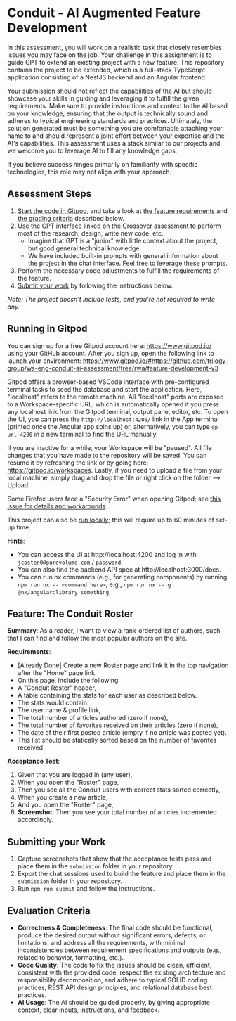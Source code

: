 # Conduit - AI Augmented Feature Development

In this assessment, you will work on a realistic task that closely resembles issues you may face on the job. Your challenge in this assignment is to guide GPT to extend an existing project with a new feature. This repository contains the project to be extended, which is a full-stack TypeScript application consisting of a NestJS backend and an Angular frontend.

Your submission should not reflect the capabilities of the AI but should showcase your skills in guiding and leveraging it to fulfill the given requirements. Make sure to provide instructions and context to the AI based on your knowledge, ensuring that the output is technically sound and adheres to typical engineering standards and practices. Ultimately, the solution generated must be something you are comfortable attaching your name to and should represent a joint effort between your expertise and the AI's capabilities. This assessment uses a stack similar to our projects and we welcome you to leverage AI to fill any knowledge gaps. 

If you believe success hinges primarily on familiarity with specific technologies, this role may not align with your approach.

## Assessment Steps

1. [Start the code in Gitpod](#running-in-gitpod), and take a look at [the feature requirements](#feature-the-conduit-roster) and [the grading criteria](#evaluation-criteria) described below. 
1. Use the GPT interface linked on the Crossover assessment to perform most of the research, design, write new code, etc. 
   - Imagine that GPT is a "junior" with little context about the project, but good general technical knowledge. 
   - We have included built-in prompts with general information about the project in the chat interface. Feel free to leverage these prompts.
1. Perform the necessary code adjustments to fulfill the requirements of the feature.
1. [Submit your work](#submitting-your-work) by following the instructions below.

*Note: The project doesn't include tests, and you're not required to write any.*

## Running in Gitpod

You can sign up for a free Gitpod account here: https://www.gitpod.io/ using your GitHub account. After you sign up, open the following link to launch your environment: https://www.gitpod.io/#https://github.com/trilogy-group/ws-eng-conduit-ai-assessment/tree/rwa/feature-development-v3

Gitpod offers a browser-based VSCode interface with pre-configured terminal tasks to seed the database and start the application. Here, "localhost" refers to the remote machine. All "localhost" ports are exposed to a Workspace-specific URL, which is automatically opened if you press any localhost link from the Gitpod terminal, output pane, editor, etc. To open the UI, you can press the `http://localhost:4200/` link in the App terminal (printed once the Angular app spins up) or, alternatively, you can type `gp url 4200` in a new terminal to find the URL manually.

If you are inactive for a while, your Workspace will be "paused". All file changes that you have made to the repository will be saved. You can resume it by refreshing the link or by going here: https://gitpod.io/workspaces. Lastly, if you need to upload a file from your local machine, simply drag and drop the file or right click on the folder --> Upload.

Some Firefox users face a "Security Error" when opening Gitpod; see [this issue for details and workarounds](https://github.com/gitpod-io/gitpod/issues/9386).

This project can also be [run locally](./LOCAL.md); this will require up to 60 minutes of set-up time.

**Hints**:
- You can access the UI at http://localhost:4200 and log in with `jcosten0@purevolume.com` / `password`.
- You can also find the backend API spec at http://localhost:3000/docs.
- You can run nx commands (e.g., for generating components) by running `npm run nx -- <command here>`, e.g., `npm run nx -- g @nx/angular:library something`.

## Feature: The Conduit Roster 
**Summary**: As a reader, I want to view a rank-ordered list of authors, such that I can find and follow the most popular authors on the site.

**Requirements**:
 - [Already Done] Create a new Roster page and link it in the top navigation after the "Home" page link. 
 - On this page, include the following:
 - A "Conduit Roster" header,
 - A table containing the stats for each user as described below.
 - The stats would contain:
 - The user name & profile link,
 - The total number of articles authored (zero if none),
 - The total number of favorites received on their articles (zero if none),
 - The date of their first posted article (empty if no article was posted yet).
 - This list should be statically sorted based on the number of favorites received. 

**Acceptance Test**:
1. Given that you are logged in (any user),
1. When you open the "Roster" page,
1. Then you see all the Conduit users with correct stats sorted correctly,
1. When you create a new article,
1. And you open the "Roster" page,
1. **Screenshot**: Then you see your total number of articles incremented accordingly.

## Submitting your Work
1. Capture screenshots that show that the acceptance tests pass and place them in the `submission` folder in your repository.
1. Export the chat sessions used to build the feature and place them in the `submission` folder in your repository.
1. Run `npm run submit` and follow the instructions.

## Evaluation Criteria
 - **Correctness & Completeness**: The final code should be functional, produce the desired output without significant errors, defects, or limitations, and address all the requirements, with minimal inconsistencies between requirement specifications and outputs (e.g., related to behavior, formatting, etc.).
 - **Code Quality**: The code to fix the issues should be clean, efficient, consistent with the provided code, respect the existing architecture and responsibility decomposition, and adhere to typical SOLID coding practices, REST API design principles, and relational database best practices.
 - **AI Usage**: The AI should be guided properly, by giving appropriate context, clear inputs, instructions, and feedback. 
